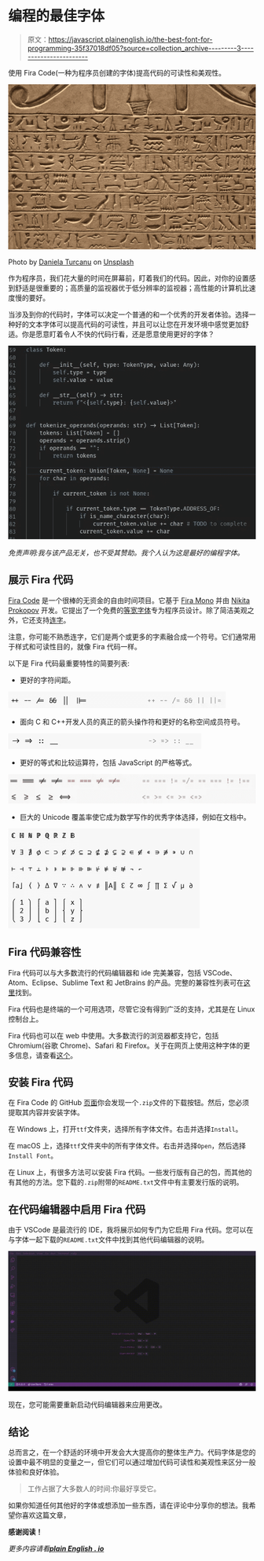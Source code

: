 # 编程的最佳字体

> 原文：<https://javascript.plainenglish.io/the-best-font-for-programming-35f37018df05?source=collection_archive---------3----------------------->

使用 Fira Code(一种为程序员创建的字体)提高代码的可读性和美观性。

![](img/958bdfb52a4d0b3f3f501ea042b952c4.png)

Photo by [Daniela Turcanu](https://unsplash.com/@protopopica?utm_source=medium&utm_medium=referral) on [Unsplash](https://unsplash.com?utm_source=medium&utm_medium=referral)

作为程序员，我们花大量的时间在屏幕前，盯着我们的代码。因此，对你的设置感到舒适是很重要的；高质量的监视器优于低分辨率的监视器；高性能的计算机比速度慢的要好。

当涉及到你的代码时，字体可以决定一个普通的和一个优秀的开发者体验。选择一种好的文本字体可以提高代码的可读性，并且可以让您在开发环境中感觉更加舒适。你是愿意盯着令人不快的代码行看，还是愿意使用更好的字体？

![](img/8f7b08c70497ee9bc2e34cd38729d199.png)

*免责声明:我与该产品无关，也不受其赞助。我个人认为这是最好的编程字体。*

## 展示 Fira 代码

[Fira Code](https://github.com/tonsky/FiraCode) 是一个很棒的无资金的自由时间项目。它基于 [Fira Mono](https://github.com/mozilla/Fira) 并由 [Nikita Prokopov](https://tonsky.me/) 开发。它提出了一个免费的[等宽字体](https://en.wikipedia.org/wiki/Monospaced_font)专为程序员设计。除了简洁美观之外，它还支持[连字](https://en.wikipedia.org/wiki/Ligature_(writing))。

注意，你可能不熟悉连字，它们是两个或更多的字素融合成一个符号。它们通常用于样式和可读性目的，就像 Fira 代码一样。

以下是 Fira 代码最重要特性的简要列表:

*   更好的字符间距。

![](img/b0257f3ba77296624204e6ffeca1a610.png)

*   面向 C 和 C++开发人员的真正的箭头操作符和更好的名称空间成员符号。

![](img/221aedd57485061fc66ecb5b8e43739e.png)

*   更好的等式和比较运算符，包括 JavaScript 的严格等式。

![](img/231f4c20a64d6726c74616362c5b9e58.png)

*   巨大的 Unicode 覆盖率使它成为数学写作的优秀字体选择，例如在文档中。

![](img/7ac8a49b9f2be928cbaaee9324424b53.png)

## Fira 代码兼容性

Fira 代码可以与大多数流行的代码编辑器和 ide 完美兼容，包括 VSCode、Atom、Eclipse、Sublime Text 和 JetBrains 的产品。完整的兼容性列表可在[这里](https://github.com/tonsky/FiraCode#editor-compatibility-list)找到。

Fira 代码也是终端的一个可用选项，尽管它没有得到广泛的支持，尤其是在 Linux 控制台上。

Fira 代码也可以在 web 中使用。大多数流行的浏览器都支持它，包括 Chromium(谷歌 Chrome)、Safari 和 Firefox。关于在网页上使用这种字体的更多信息，请查看[这个](https://github.com/tonsky/FiraCode#browser-support)。

## 安装 Fira 代码

在 Fira Code 的 GitHub [页面](https://github.com/tonsky/FiraCode#download--install)你会发现一个`.zip`文件的下载按钮。然后，您必须提取其内容并安装字体。

在 Windows 上，打开`ttf`文件夹，选择所有字体文件。右击并选择`Install`。

在 macOS 上，选择`ttf`文件夹中的所有字体文件。右击并选择`Open`，然后选择`Install Font`。

在 Linux 上，有很多方法可以安装 Fira 代码。一些发行版有自己的包，而其他的有其他的方法。您下载的`.zip`附带的`README.txt`文件中有主要发行版的说明。

## 在代码编辑器中启用 Fira 代码

由于 VSCode 是最流行的 IDE，我将展示如何专门为它启用 Fira 代码。您可以在与字体一起下载的`README.txt`文件中找到其他代码编辑器的说明。

![](img/1f00278785d2506f69add1eba6fe1628.png)

现在，您可能需要重新启动代码编辑器来应用更改。

## 结论

总而言之，在一个舒适的环境中开发会大大提高你的整体生产力。代码字体是您的设置中最不明显的变量之一，但它们可以通过增加代码可读性和美观性来区分一般体验和良好体验。

> 工作占据了大多数人的时间:你最好享受它。

如果你知道任何其他好的字体或想添加一些东西，请在评论中分享你的想法。我希望你喜欢这篇文章，

**感谢阅读！**

*更多内容请看*[***plain English . io***](http://plainenglish.io/)